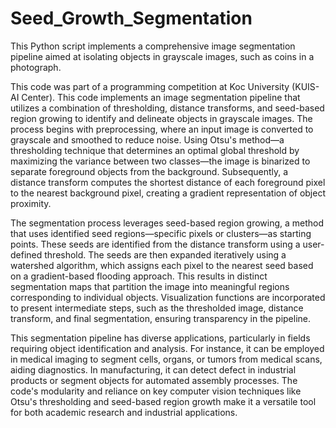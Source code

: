 # Seed_Growth_Segmentation
This Python script implements a comprehensive image segmentation pipeline aimed at isolating objects in grayscale images, such as coins in a photograph.

This code was part of a programming competition at Koc University (KUIS-AI Center).
This code implements an image segmentation pipeline that utilizes a combination of thresholding, distance transforms, and seed-based region growing to identify and delineate objects in grayscale images. The process begins with preprocessing, where an input image is converted to grayscale and smoothed to reduce noise. Using Otsu's method—a thresholding technique that determines an optimal global threshold by maximizing the variance between two classes—the image is binarized to separate foreground objects from the background. Subsequently, a distance transform computes the shortest distance of each foreground pixel to the nearest background pixel, creating a gradient representation of object proximity.

The segmentation process leverages seed-based region growing, a method that uses identified seed regions—specific pixels or clusters—as starting points. These seeds are identified from the distance transform using a user-defined threshold. The seeds are then expanded iteratively using a watershed algorithm, which assigns each pixel to the nearest seed based on a gradient-based flooding approach. This results in distinct segmentation maps that partition the image into meaningful regions corresponding to individual objects. Visualization functions are incorporated to present intermediate steps, such as the thresholded image, distance transform, and final segmentation, ensuring transparency in the pipeline.

This segmentation pipeline has diverse applications, particularly in fields requiring object identification and analysis. For instance, it can be employed in medical imaging to segment cells, organs, or tumors from medical scans, aiding diagnostics. In manufacturing, it can detect defect in industrial products or segment objects for automated assembly processes. The code's modularity and reliance on key computer vision techniques like Otsu's thresholding and seed-based region growth make it a versatile tool for both academic research and industrial applications.
